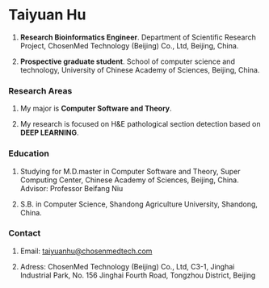 # Taiyuan Hu

1. **Research Bioinformatics Engineer**. Department of Scientific Research Project, ChosenMed Technology (Beijing) Co., Ltd, Beijing, China.

2. **Prospective graduate student**. School of computer science and technology, University of Chinese Academy of Sciences, Beijing, China.


### Research Areas

1. My major is **Computer Software and Theory**.

2. My research is focused on H&E pathological section detection based on **DEEP LEARNING**.



### Education

1. Studying for M.D.master in Computer Software and Theory, Super Computing Center, Chinese Academy of Sciences, Beijing, China. Advisor: Professor Beifang Niu

2. S.B. in Computer Science, Shandong Agriculture University, Shandong, China.


### Contact

1. Email: taiyuanhu@chosenmedtech.com

2. Adress: ChosenMed Technology (Beijing) Co., Ltd, C3-1, Jinghai Industrial Park, No. 156 Jinghai Fourth Road, Tongzhou District, Beijing
